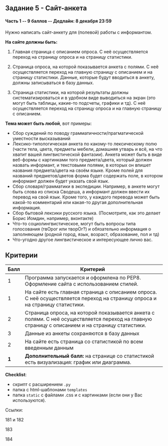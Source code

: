 ## Задание 5  - Сайт-анкета

#### Часть 1 -- 9 баллов -- Дедлайн: 8 декабря 23:59

Нужно написать сайт-анкету для (полевой) работы с информантом. 

**На сайте должны быть:**

1) Главная страница с описанием опроса. С неё осуществляется переход на страницу опроса и на страницу статистики.

2) Страница опроса, на которой показывается анкета с полями. С неё осуществляется переход на главную страницу с описанием и на страницу статистики.
Данные, которые будут вводиться в анкету, должны записываться в базу данных.

3) Страница статистики, на которой результаты должны систематизироваться и в удобном виде выводиться 
на экран (это могут быть таблицы, какие-то подсчеты, графики и тд). С неё осуществляется переход на страницу опроса и на главную страницу с описанием.

**Тема может быть любой**, вот примеры:

- Сбор суждений по поводу грамматичности/прагматической уместности высказываний
- Лексико-типологическая анкета по какому-то лексическому полю (части тела, цвета, предметы мебели, домашняя утварь и всё, на что хватит вашей лингвистической фантазии). Анкета может быть в виде веб-формы с картинками того предмета/цвета, который должен назвать информант, и текстовыми полями, в которых он впишет названия предмета/цвета на своём языке. Кроме полей для названий предметов/цветов форма будет содержать поле, в котором информант должен будет указать свой язык.
- Сбор словаря/грамматики в экспедиции. Например, в анкете могут быть слова из списка Сводеша, а информант должен ввести их перевод на свой язык. Кроме того, у каждого перевода может быть какой-то комментарий или какая-то другая дополнительная информация. 
- Сбор бытовой лексики русского языка. (Посмотрите, как это делает Борис Иомдин, например, вконтакте)
- Что-то социолингвистическое, могут быть вопросы типа голосования (твОрог или творОг?) и обязательно информация о заполняющем (родной город, язык, возраст, образование, пол и тд)
- Что-угодно другое лингвистическое и интересующее лично вас.

## Критерии

|Балл|Критерий|
|----|--------|
|1|Программа запускается и оформлена по PEP8. Оформление сайта с использованием стилей.|
|1|На сайте есть главная страница с описанием опроса. С неё осуществляется переход на страницу опроса и на страницу статистики.|
|2|Страница опроса, на которой показывается анкета с полями. С неё осуществляется переход на главную страницу с описанием и на страницу статистики.|
|3|Данные из анкеты сохраняются в базу данных|
|2|На сайте есть страница со статистикой по всем введенным данным|
|**1**|**Дополнительный балл:** на странице со статистикой есть визуализация: график или диаграмма.

**Checklist**:
- скрипт с расширением `.py`
- папка с html-шаблонами `templates`
- папка `static` с файлами .css и с картинками (если они у Вас используются).

Ссылки:

181 и 182

183

184
